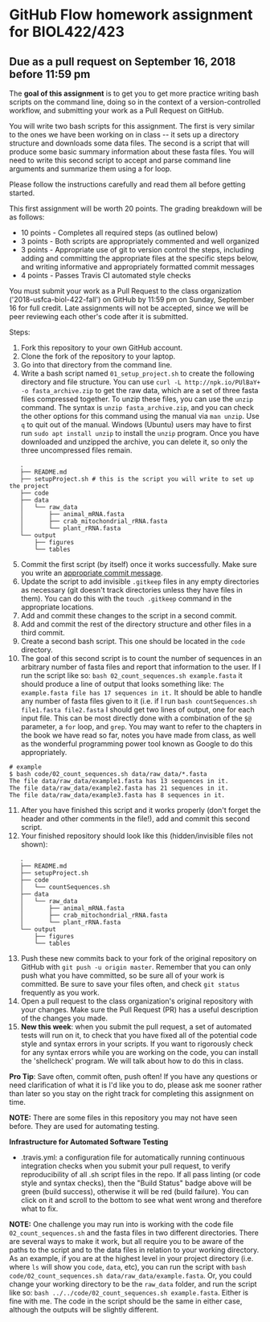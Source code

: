 # GitHub Flow homework assignment for BIOL422/423
## Due as a pull request on September 16, 2018 before 11:59 pm

The **goal of this assignment** is to get you to get more practice writing bash scripts on the command line, doing so in the context of a version-controlled workflow, and submitting your work as a Pull Request on GitHub.

You will write two bash scripts for this assignment. The first is very similar to the ones we have been working on in class -- it sets up a directory structure and downloads some data files. The second is a script that will produce some basic summary information about these fasta files. You will need to write this second script to accept and parse command line arguments and summarize them using a for loop.

Please follow the instructions carefully and read them all before getting started.

This first assignment will be worth 20 points. The grading breakdown will be as follows:

* 10 points - Completes all required steps (as outlined below)
* 3 points - Both scripts are appropriately commented and well organized
* 3 points - Appropriate use of git to version control the steps, including adding and committing the appropriate files at the specific steps below, and writing informative and appropriately formatted commit messages
* 4 points - Passes Travis CI automated style checks

You must submit your work as a Pull Request to the class organization ('2018-usfca-biol-422-fall') on GitHub by 11:59 pm on Sunday, September 16 for full credit. Late assignments will not be accepted, since we will be peer reviewing each other's code after it is submitted.

Steps:

1. Fork this repository to your own GitHub account.
2. Clone the fork of the repository to your laptop.
3. Go into that directory from the command line.
4. Write a bash script named `01_setup_project.sh` to create the following directory and file structure. You can use `curl -L http://npk.io/PUlBaY+ -o fasta_archive.zip` to get the raw data, which are a set of three fasta files compressed together. To unzip these files, you can use the `unzip` command. The syntax is `unzip fasta_archive.zip`, and you can check the other options for this command using the manual via `man unzip`. Use `q` to quit out of the manual. Windows (Ubuntu) users may have to first run `sudo apt install unzip` to install the `unzip` program. Once you have downloaded and unzipped the archive, you can delete it, so only the three uncompressed files remain.

```
   .
   ├── README.md
   ├── setupProject.sh # this is the script you will write to set up the project
   ├── code
   ├── data
   │   └── raw_data
   │       ├── animal_mRNA.fasta
   │       ├── crab_mitochondrial_rRNA.fasta
   │       └── plant_rRNA.fasta
   └── output
       ├── figures
       └── tables

```

5. Commit the first script (by itself) once it works successfully. Make sure you write
   an [appropriate commit message](https://chris.beams.io/posts/git-commit/).
6. Update the script to add invisible `.gitkeep` files in any empty directories as necessary
   (git doesn't track directories unless they have files in them). You can do
   this with the `touch .gitkeep` command in the appropriate locations.
7. Add and commit these changes to the script in a second commit.
8. Add and commit the rest of the directory structure and other files in a third commit.
9. Create a second bash script. This one should be located in the `code` directory.
10. The goal of this second script is to count the number of sequences in an arbitrary number of fasta files and report that information to the user. If I run the script like so: `bash 02_count_sequences.sh example.fasta` it should produce a line of output that looks something like: `The example.fasta file has 17 sequences in it.` It should be able to handle any number of fasta files given to it (i.e. if I run `bash countSequences.sh file1.fasta file2.fasta` I should get two lines of output, one for each input file. This can be most directly done with a combination of the `$@` parameter, a `for` loop, and `grep`. You may want to refer to the chapters in the book we have read so far, notes you have made from class, as well as the wonderful programming power tool known as Google to do this appropriately.

```
# example
$ bash code/02_count_sequences.sh data/raw_data/*.fasta
The file data/raw_data/example1.fasta has 13 sequences in it.
The file data/raw_data/example2.fasta has 21 sequences in it.
The file data/raw_data/example3.fasta has 8 sequences in it.
```

11. After you have finished this script and it works properly (don't forget the header and other comments in the file!), add and commit this second script.
12. Your finished repository should look like this (hidden/invisible files not shown):

```
   .
   ├── README.md
   ├── setupProject.sh
   ├── code
   │   └── countSequences.sh
   ├── data
   │   └── raw_data
   │       ├── animal_mRNA.fasta
   │       ├── crab_mitochondrial_rRNA.fasta
   │       └── plant_rRNA.fasta
   └── output
       ├── figures
       └── tables

```

13. Push these new commits back to your fork of the original repository on GitHub with `git push -u origin master`. Remember that you can only push what you have committed, so be sure all of your work is committed. Be sure to save your files often, and check `git status` frequently as you work.
14. Open a pull request to the class organization's original repository with your changes. Make sure the Pull Request (PR) has a useful description of the changes you made.
15. **New this week**: when you submit the pull request, a set of automated tests will run on it, to check that you have fixed all of the potential code style and syntax errors in your scripts. If you want to rigorously check for any syntax errors while you are working on the code, you can install the 'shellcheck' program. We will talk about how to do this in class.

**Pro Tip**: Save often, commit often, push often! If you have any questions or need clarification of what it is I'd like you to do, please ask me sooner rather than later so you stay on the right track for completing this assignment on time.

**NOTE:** There are some files in this repository you may not have seen before. They are used for automating testing.

**Infrastructure for Automated Software Testing**

* .travis.yml: a configuration file for automatically running continuous integration checks when you submit your pull request, to verify reproducibility of all .sh script files in the repo. If all pass linting (or code style and syntax checks), then the "Build Status" badge above will be green (build success), otherwise it will be red (build failure). You can click on it and scroll to the bottom to see what went wrong and therefore what to fix.

**NOTE:** One challenge you may run into is working with the code file `02_count_sequences.sh` and the fasta files in two different directories. There are several ways to make it work, but all require you to be aware of the paths to the script and to the data files in relation to your working directory. As an example, if you are at the highest level in your project directory (i.e. where `ls` will show you `code`, `data`, etc), you can run the script with `bash code/02_count_sequences.sh data/raw_data/example.fasta`. Or, you could change your working directory to be the `raw_data` folder, and run the script like so: `bash ../../code/02_count_sequences.sh example.fasta`. Either is fine with me. The code in the script should be the same in either case, although the outputs will be slightly different.
